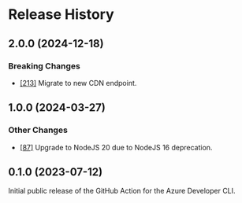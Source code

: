 # Release History

## 2.0.0 (2024-12-18)

### Breaking Changes

- [[213]](https://github.com/Azure/setup-azd/pull/213) Migrate to new CDN endpoint.

## 1.0.0 (2024-03-27)

### Other Changes

- [[87]](https://github.com/Azure/setup-azd/pull/87) Upgrade to NodeJS 20 due to NodeJS 16 deprecation.

## 0.1.0 (2023-07-12)

Initial public release of the GitHub Action for the Azure Developer CLI.

